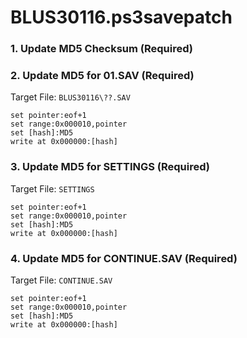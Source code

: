 # BLUS30116.ps3savepatch

### 1.  Update MD5 Checksum (Required)
### 2. Update MD5 for 01.SAV (Required)

Target File: `BLUS30116\??.SAV`

```
set pointer:eof+1
set range:0x000010,pointer
set [hash]:MD5
write at 0x000000:[hash]
```

### 3. Update MD5 for SETTINGS (Required)

Target File: `SETTINGS`

```
set pointer:eof+1
set range:0x000010,pointer
set [hash]:MD5
write at 0x000000:[hash]
```

### 4. Update MD5 for CONTINUE.SAV (Required)

Target File: `CONTINUE.SAV`

```
set pointer:eof+1
set range:0x000010,pointer
set [hash]:MD5
write at 0x000000:[hash]
```

